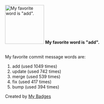<img src="https://my-badges.github.io/my-badges/favorite-word.png" alt="My favorite word is &quot;add&quot;." title="My favorite word is &quot;add&quot;." width="128">
<strong>My favorite word is &quot;add&quot;.</strong>
<br><br>

My favorite commit message words are:

1. add (used 1049 times)
2. update (used 742 times)
3. merge (used 539 times)
4. fix (used 417 times)
5. bump (used 394 times)


Created by <a href="https://github.com/my-badges/my-badges">My Badges</a>